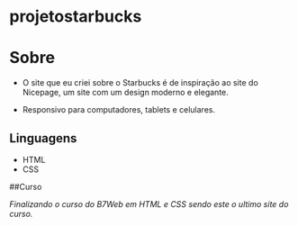 # projetostarbucks


# Sobre

- O site que eu criei sobre o Starbucks é de inspiração ao site do Nicepage, um
site com um design moderno e elegante.

- Responsivo para computadores, tablets e celulares.

## Linguagens
- HTML
- CSS


##Curso

*Finalizando o curso do B7Web em HTML e CSS sendo este o ultimo site do curso.*

